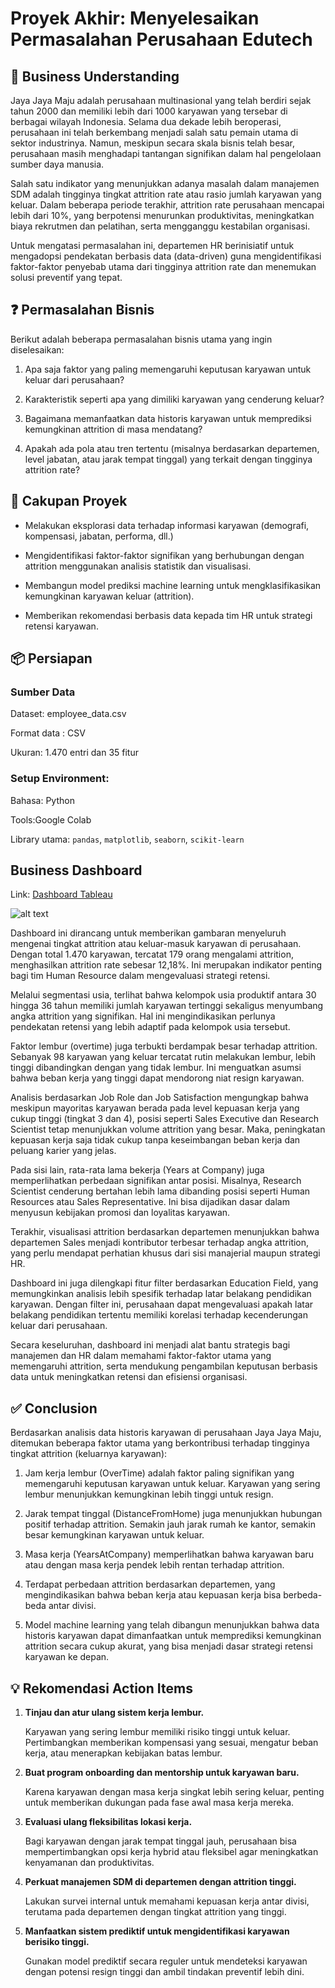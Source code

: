 # Proyek Akhir: Menyelesaikan Permasalahan Perusahaan Edutech

## 📘 Business Understanding
Jaya Jaya Maju adalah perusahaan multinasional yang telah berdiri sejak tahun 2000 dan memiliki lebih dari 1000 karyawan yang tersebar di berbagai wilayah Indonesia. Selama dua dekade lebih beroperasi, perusahaan ini telah berkembang menjadi salah satu pemain utama di sektor industrinya. Namun, meskipun secara skala bisnis telah besar, perusahaan masih menghadapi tantangan signifikan dalam hal pengelolaan sumber daya manusia.

Salah satu indikator yang menunjukkan adanya masalah dalam manajemen SDM adalah tingginya tingkat attrition rate atau rasio jumlah karyawan yang keluar. Dalam beberapa periode terakhir, attrition rate perusahaan mencapai lebih dari 10%, yang berpotensi menurunkan produktivitas, meningkatkan biaya rekrutmen dan pelatihan, serta mengganggu kestabilan organisasi.

Untuk mengatasi permasalahan ini, departemen HR berinisiatif untuk mengadopsi pendekatan berbasis data (data-driven) guna mengidentifikasi faktor-faktor penyebab utama dari tingginya attrition rate dan menemukan solusi preventif yang tepat.

## ❓ Permasalahan Bisnis
Berikut adalah beberapa permasalahan bisnis utama yang ingin diselesaikan:

1. Apa saja faktor yang paling memengaruhi keputusan karyawan untuk keluar dari perusahaan?

2. Karakteristik seperti apa yang dimiliki karyawan yang cenderung keluar?

3. Bagaimana memanfaatkan data historis karyawan untuk memprediksi kemungkinan attrition di masa mendatang?

4. Apakah ada pola atau tren tertentu (misalnya berdasarkan departemen, level jabatan, atau jarak tempat tinggal) yang terkait dengan tingginya attrition rate?


## 🎯 Cakupan Proyek

- Melakukan eksplorasi data terhadap informasi karyawan (demografi, kompensasi, jabatan, performa, dll.)

- Mengidentifikasi faktor-faktor signifikan yang berhubungan dengan attrition menggunakan analisis statistik dan visualisasi.

- Membangun model prediksi machine learning untuk mengklasifikasikan kemungkinan karyawan keluar (attrition).

- Memberikan rekomendasi berbasis data kepada tim HR untuk strategi retensi karyawan.


## 📦 Persiapan
### Sumber Data

Dataset: employee_data.csv

Format data : CSV

Ukuran: 1.470 entri dan 35 fitur

### Setup Environment:
Bahasa: Python

Tools:Google Colab

Library utama: `pandas`, `matplotlib`, `seaborn`, `scikit-learn`

## Business Dashboard

Link: [Dashboard Tableau](https://public.tableau.com/views/HRAnalyticDashboard_17449921513130/Dashboard1?:language=en-US&:sid=&:redirect=auth&:display_count=n&:origin=viz_share_link)

![alt text](https://github.com/mfatarsyah/HR-Dashboard/blob/main/fatarsyah_26%20-%20Dashboard.png)

Dashboard ini dirancang untuk memberikan gambaran menyeluruh mengenai tingkat attrition atau keluar-masuk karyawan di perusahaan. Dengan total 1.470 karyawan, tercatat 179 orang mengalami attrition, menghasilkan attrition rate sebesar 12,18%. Ini merupakan indikator penting bagi tim Human Resource dalam mengevaluasi strategi retensi.

Melalui segmentasi usia, terlihat bahwa kelompok usia produktif antara 30 hingga 36 tahun memiliki jumlah karyawan tertinggi sekaligus menyumbang angka attrition yang signifikan. Hal ini mengindikasikan perlunya pendekatan retensi yang lebih adaptif pada kelompok usia tersebut.

Faktor lembur (overtime) juga terbukti berdampak besar terhadap attrition. Sebanyak 98 karyawan yang keluar tercatat rutin melakukan lembur, lebih tinggi dibandingkan dengan yang tidak lembur. Ini menguatkan asumsi bahwa beban kerja yang tinggi dapat mendorong niat resign karyawan.

Analisis berdasarkan Job Role dan Job Satisfaction mengungkap bahwa meskipun mayoritas karyawan berada pada level kepuasan kerja yang cukup tinggi (tingkat 3 dan 4), posisi seperti Sales Executive dan Research Scientist tetap menunjukkan volume attrition yang besar. Maka, peningkatan kepuasan kerja saja tidak cukup tanpa keseimbangan beban kerja dan peluang karier yang jelas.

Pada sisi lain, rata-rata lama bekerja (Years at Company) juga memperlihatkan perbedaan signifikan antar posisi. Misalnya, Research Scientist cenderung bertahan lebih lama dibanding posisi seperti Human Resources atau Sales Representative. Ini bisa dijadikan dasar dalam menyusun kebijakan promosi dan loyalitas karyawan.

Terakhir, visualisasi attrition berdasarkan departemen menunjukkan bahwa departemen Sales menjadi kontributor terbesar terhadap angka attrition, yang perlu mendapat perhatian khusus dari sisi manajerial maupun strategi HR.

Dashboard ini juga dilengkapi fitur filter berdasarkan Education Field, yang memungkinkan analisis lebih spesifik terhadap latar belakang pendidikan karyawan. Dengan filter ini, perusahaan dapat mengevaluasi apakah latar belakang pendidikan tertentu memiliki korelasi terhadap kecenderungan keluar dari perusahaan.

Secara keseluruhan, dashboard ini menjadi alat bantu strategis bagi manajemen dan HR dalam memahami faktor-faktor utama yang memengaruhi attrition, serta mendukung pengambilan keputusan berbasis data untuk meningkatkan retensi dan efisiensi organisasi.

## ✅ Conclusion
Berdasarkan analisis data historis karyawan di perusahaan Jaya Jaya Maju, ditemukan beberapa faktor utama yang berkontribusi terhadap tingginya tingkat attrition (keluarnya karyawan):

1. Jam kerja lembur (OverTime) adalah faktor paling signifikan yang memengaruhi keputusan karyawan untuk keluar. Karyawan yang sering lembur menunjukkan kemungkinan lebih tinggi untuk resign.

2. Jarak tempat tinggal (DistanceFromHome) juga menunjukkan hubungan positif terhadap attrition. Semakin jauh jarak rumah ke kantor, semakin besar kemungkinan karyawan untuk keluar.

3. Masa kerja (YearsAtCompany) memperlihatkan bahwa karyawan baru atau dengan masa kerja pendek lebih rentan terhadap attrition.

4. Terdapat perbedaan attrition berdasarkan departemen, yang mengindikasikan bahwa beban kerja atau kepuasan kerja bisa berbeda-beda antar divisi.

5. Model machine learning yang telah dibangun menunjukkan bahwa data historis karyawan dapat dimanfaatkan untuk memprediksi kemungkinan attrition secara cukup akurat, yang bisa menjadi dasar strategi retensi karyawan ke depan.

## 💡 Rekomendasi Action Items
1. **Tinjau dan atur ulang sistem kerja lembur.**

   Karyawan yang sering lembur memiliki risiko tinggi untuk keluar. Pertimbangkan memberikan kompensasi yang sesuai, mengatur beban kerja, atau menerapkan kebijakan batas lembur.

2. **Buat program onboarding dan mentorship untuk karyawan baru.**

   Karena karyawan dengan masa kerja singkat lebih sering keluar, penting untuk memberikan dukungan pada fase awal masa kerja mereka.

3. **Evaluasi ulang fleksibilitas lokasi kerja.**

    Bagi karyawan dengan jarak tempat tinggal jauh, perusahaan bisa mempertimbangkan opsi kerja hybrid atau fleksibel agar meningkatkan kenyamanan dan produktivitas.

4. **Perkuat manajemen SDM di departemen dengan attrition tinggi.**

    Lakukan survei internal untuk memahami kepuasan kerja antar divisi, terutama pada departemen dengan tingkat attrition yang tinggi.

5. **Manfaatkan sistem prediktif untuk mengidentifikasi karyawan berisiko tinggi.**

    Gunakan model prediktif secara reguler untuk mendeteksi karyawan dengan potensi resign tinggi dan ambil tindakan preventif lebih dini.
